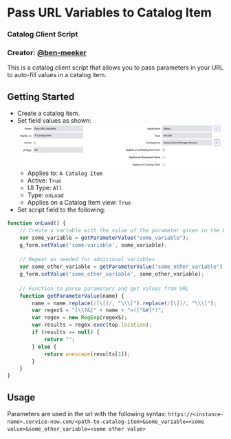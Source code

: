 # Pass URL Variables to Catalog Item

### Catalog Client Script

### Creator: [@ben-meeker](https://github.com/ben-meeker)

This is a catalog client script that allows you to pass parameters in your URL to auto-fill values in a catalog item.

## Getting Started

* Create a catalog item.
* Set field values as shown:
![Field Values](field_values.png "Field Values")
    - Applies to: `A Catalog Item`
    - Active: `True`
    - UI Type: `All`
    - Type: `onLoad`
    - Applies on a Catalog Item view: `True`
* Set script field to the following:
```javascript
function onLoad() {
    // Create a variable with the value of the parameter given in the URL.
    var some_variable = getParameterValue("some_variable");
    g_form.setValue('some-variable', some_variable);

    // Repeat as needed for additional variables
    var some_other_variable = getParameterValue("some_other_variable");
    g_form.setValue('some_other_variable', some_other_variable);

    // Function to parse parameters and get values from URL
    function getParameterValue(name) {
        name = name.replace(/[\[]/, "\\\[").replace(/[\]]/, "\\\]");
        var regexS = "[\\?&]" + name + "=([^&#]*)";
        var regex = new RegExp(regexS);
        var results = regex.exec(top.location);
        if (results == null) {
            return "";
        } else {
            return unescape(results[1]);
        }
    }
}
```

## Usage

Parameters are used in the url with the following syntax: `https://<instance-name>.service-now.com/<path-to-catalog-item>&some_variable=<some value>&some_other_variable=<some other value>`